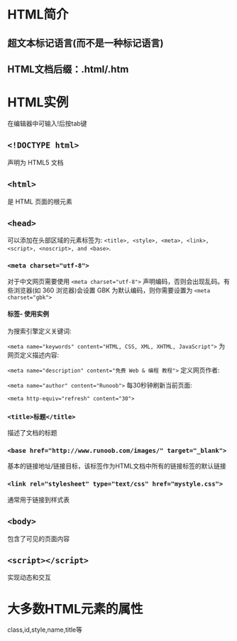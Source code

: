# HTML简介
## 超文本标记语言(而不是一种标记语言)
## HTML文档后缀：.html/.htm

# HTML实例
在编辑器中可输入!后按tab键
## `<!DOCTYPE html> `
声明为 HTML5 文档
## `<html> `
是 HTML 页面的根元素
## `<head>`
可以添加在头部区域的元素标签为: `<title>, <style>, <meta>, <link>, <script>, <noscript>, and <base>`.

### `<meta charset="utf-8">`
对于中文网页需要使用 `<meta charset="utf-8">` 声明编码，否则会出现乱码。有些浏览器(如 360 浏览器)会设置 GBK 为默认编码，则你需要设置为 `<meta charset="gbk">`
#### 标签- 使用实例
为搜索引擎定义关键词:

`<meta name="keywords" content="HTML, CSS, XML, XHTML, JavaScript">`
为网页定义描述内容:

`<meta name="description" content="免费 Web & 编程 教程">`
定义网页作者:

`<meta name="author" content="Runoob">`
每30秒钟刷新当前页面:

`<meta http-equiv="refresh" content="30">`
### `<title>标题</title>`
描述了文档的标题

### `<base href="http://www.runoob.com/images/" target="_blank">`
基本的链接地址/链接目标，该标签作为HTML文档中所有的链接标签的默认链接  

### `<link rel="stylesheet" type="text/css" href="mystyle.css">`
通常用于链接到样式表

## `<body>` 
包含了可见的页面内容

## `<script></script>`
实现动态和交互
# 大多数HTML元素的属性
class,id,style,name,title等